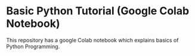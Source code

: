 # Basic Python Tutorial (Google Colab Notebook)
This repository has a google Colab notebook which explains basics of Python Programming.
